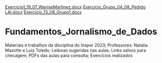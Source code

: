 [Exercício1_19_07_WaniseMartinez.docx](https://github.com/wdmartinez/Fundamentos_Jornalismo_de_Dados/files/12602806/Exercicio1_19_07_WaniseMartinez.docx)
[Exercício_Grupo_04_08_Pedido LAI.docx](https://github.com/wdmartinez/Fundamentos_Jornalismo_de_Dados/files/12602805/Exercicio_Grupo_04_08_Pedido.LAI.docx)
[Exercício_13_08_Grupo1.docx](https://github.com/wdmartinez/Fundamentos_Jornalismo_de_Dados/files/12602804/Exercicio_13_08_Grupo1.docx)
# Fundamentos_Jornalismo_de_Dados
Materiais e trabalhos da disciplina do Insper 2023;
Professores: Natalia Mazotte e Luiz Toledo;
Leituras sugeridas nas aulas;
Links salvos para checagem;
PDFs das aulas para consulta;
Exercícios realizados
